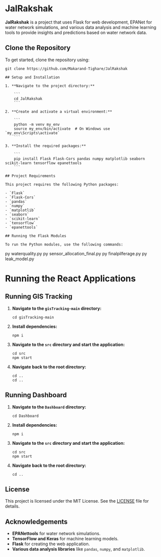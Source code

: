 # JalRakshak

**JalRakshak** is a project that uses Flask for web development, EPANet for water network simulations, and various data analysis and machine learning tools to provide insights and predictions based on water network data.

## Clone the Repository

To get started, clone the repository using:

```
git clone https://github.com/Makarand-Tighare/JalRakshak

## Setup and Installation

1. **Navigate to the project directory:**

    ```
    cd JalRakshak
    ```

2. **Create and activate a virtual environment:**

    ```
    python -m venv my_env
    source my_env/bin/activate  # On Windows use `my_env\Scripts\activate`
    ```

3. **Install the required packages:**

    ```
    pip install Flask Flask-Cors pandas numpy matplotlib seaborn scikit-learn tensorflow epanettools
    ```

## Project Requirements

This project requires the following Python packages:

- `Flask`
- `Flask-Cors`
- `pandas`
- `numpy`
- `matplotlib`
- `seaborn`
- `scikit-learn`
- `tensorflow`
- `epanettools`

## Running the Flask Modules

To run the Python modules, use the following commands:

```
py waterquality.py
py sensor_allocation_final.py
py finalpilferage.py
py leak_model.py

# Running the React Applications

## Running GIS Tracking

1. **Navigate to the `gisTracking-main` directory:**

    ```
    cd gisTracking-main
    ```

2. **Install dependencies:**

    ```
    npm i
    ```

3. **Navigate to the `src` directory and start the application:**

    ```
    cd src
    npm start
    ```

4. **Navigate back to the root directory:**

    ```
    cd ..
    cd ..
    ```

## Running Dashboard

1. **Navigate to the `Dashboard` directory:**

    ```
    cd Dashboard
    ```

2. **Install dependencies:**

    ```
    npm i
    ```

3. **Navigate to the `src` directory and start the application:**

    ```
    cd src
    npm start
    ```

4. **Navigate back to the root directory:**

    ```
    cd ..
    ```



## License

This project is licensed under the MIT License. See the [LICENSE](LICENSE) file for details.

## Acknowledgements

- **EPANettools** for water network simulations.
- **TensorFlow and Keras** for machine learning models.
- **Flask** for creating the web application.
- **Various data analysis libraries** like `pandas`, `numpy`, and `matplotlib`.


